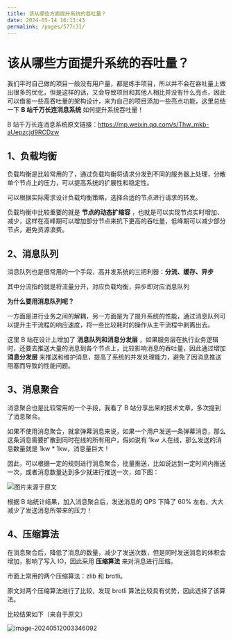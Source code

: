 ```yaml
---
title: 该从哪些方面提升系统的吞吐量？
date: 2024-05-14 16:13:43
permalink: /pages/577c31/
---
```

# 该从哪些方面提升系统的吞吐量？

我们平时自己做的项目一般没有用户量，都是练手项目，所以并不会在吞吐量上做出很多的优化，但是这样的话，又会导致项目和其他人相比并没有什么亮点，因此可以借鉴一些高吞吐量的架构设计，来为自己的项目添加一些亮点功能，这里总结一下 **B 站千万长连消息系统** 如何提升系统吞吐量！

B 站千万长连消息系统原文链接：https://mp.weixin.qq.com/s/Thw_mkb-aUepzcjd9RCDzw

## 1、负载均衡

负载均衡是比较常用的了，通过负载均衡将请求分发到不同的服务器上处理，分散单个节点上的压力，可以提高系统的扩展性和稳定性。

可以根据实际需求设计负载均衡策略，选择合适的节点进行请求的转发。

负载均衡中比较重要的就是 **节点的动态扩缩容** ，也就是可以实现节点实时增加、减少，这样在高峰期可以增加部分节点来抗下更高的吞吐量，低峰期可以减少部分节点，避免资源浪费。

## 2、消息队列

消息队列也是很常用的一个手段，高并发系统的三把利器：**分流、缓存、异步**

其中分流指的就是将流量分开，对应负载均衡，异步即对应消息队列

**为什么要用消息队列呢？**

一方面是进行业务之间的解耦，另一方面是为了提升系统的性能，通过消息队列可以提升主干流程的响应速度，将一些比较耗时的操作从主干流程中剥离出去。

这里 B 站在设计上增加了 **消息队列和消息分发层** ，如果服务层在执行业务逻辑时，还要去推送大量的消息到各个节点上，比较影响消息的吞吐量，因此通过增加 **消息分发层** 来推送和维护消息，提高了系统的并发处理能力，避免了因消息推送阻塞而导致的性能问题。

## 3、消息聚合

消息聚合也是比较常用的一个手段，我看了 B 站分享出来的技术文章，多次提到了消息聚合。

如果不使用消息聚合，就拿弹幕消息来说，如果一个用户发送一条弹幕消息，那么这条消息需要扩散到同时在线的所有用户，假如说有 1kw 人在线，那么发送的消息数量就是 1kw * 1kw，消息量巨大！

因此，可以根据一定的规则进行消息聚合，批量推送，比如说达到一定时间内推送一次，或者消息数量达到多少就进行推送一次，如下图：

![图片来源于原文](https://11laile-note-img.oss-cn-beijing.aliyuncs.com/image-20240512003048425.png)

根据 B 站统计结果，加入消息聚合后，发送消息的 QPS 下降了 60% 左右，大大减少了发送消息所带来的压力！



## 4、压缩算法

在消息聚合后，降低了消息的数量，减少了发送次数，但是同时发送消息的体积会增加，影响了写入 IO，因此采用 **压缩算法** 来对消息进行压缩。

市面上常用的两个压缩算法：zlib 和 brotli。

原文对两个压缩算法进行了比较，发现 brotli 算法比较具有优势，因此选择了该算法。

比较结果如下（来自于原文）

![image-20240512003346092](https://11laile-note-img.oss-cn-beijing.aliyuncs.com/image-20240512003346092.png)